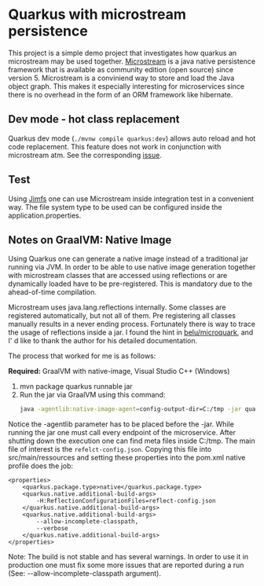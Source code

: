 # Quarkus with microstream persistence

This project is a simple demo project that investigates how quarkus an microstream may
be used together. [Microstream](https://microstream.one) is a java native persistence framework that is available as community edition (open source) since version 5.
Microstream is a conviniend way to store and load the Java object graph.
This makes it especially interesting for microservices since there is no overhead in the form of an ORM framework like hibernate.

## Dev mode - hot class replacement

Quarkus dev mode (`./mvnw compile quarkus:dev`) allows auto reload and hot code replacement. 
This feature does not work in conjunction with microstream atm. 
See the corresponding [issue](https://github.com/microstream-one/microstream/issues/189).

## Test
Using [Jimfs](https://github.com/google/jimfs) one can use Microstream inside integration test in a convenient way. The file system type to be used can be configured inside the application.properties.

## Notes on GraalVM: Native Image

Using Quarkus one can generate a native image instead of a traditional jar running via JVM.
In order to be able to use native image generation together with microstream classes that are accessed using reflections or are dynamically loaded have to be pre-registered. 
This is mandatory due to the ahead-of-time compilation. 

Microstream uses java.lang.reflections internally. Some classes are registered automatically, but not all of them. Pre registering all classes manually results in a never ending process. Fortunately there is way to trace the usage of reflections inside a jar. I found the hint in [belu/microquark](https://github.com/belu/microquark), and I' d like to thank the author for his detailed documentation.

The process that worked for me is as follows:

**Required:** GraalVM with native-image, Visual Studio C++ (Windows)

1. mvn package quarkus runnable jar
2. Run the jar via GraalVM using this command: 
    ```sh
    java -agentlib:native-image-agent=config-output-dir=C:/tmp -jar quarkus-run.jar
    ```
Notice the -agentlib parameter has to be placed before the -jar.
While running the jar one must call every endpoint of the microservice.
After shutting down the execution one can find meta files inside C:/tmp.
The main file of interest is the `refelct-config.json`.
Copying this file into src/main/ressources and setting these properties into the pom.xml native profile does the job:

```properties
<properties>
    <quarkus.package.type>native</quarkus.package.type>
    <quarkus.native.additional-build-args>
        -H:ReflectionConfigurationFiles=reflect-config.json
    </quarkus.native.additional-build-args>
    <quarkus.native.additional-build-args>
        --allow-incomplete-classpath,
        --verbose
    </quarkus.native.additional-build-args>
</properties>
```

Note: The build is not stable and has several warnings. In order to use it in production one must fix some more issues that are reported during a run (See: --allow-incomplete-classpath argument).

